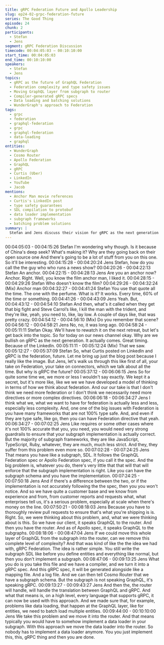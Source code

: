 ```yaml
---
title: gRPC Federation Future and Apollo Leadership
slug: ep24-02-grpc-federation-future
series: The Good Thing
episode: 24
chunk: 2
participants:
  - Stefan
  - Jens
segment: gRPC Federation Discussion
timecode: 00:04:05:03 – 00:10:10:00
start_time: 00:04:05:03
end_time: 00:10:10:00
speakers:
  - Stefan
  - Jens
topics:
  - gRPC as the future of GraphQL Federation
  - Federation complexity and type safety issues
  - Moving GraphQL layer from subgraph to router
  - Compiler-generated gRPC specs
  - Data loading and batching solutions
  - WunderGraph's approach to Federation
tags:
  - grpc
  - federation
  - graphql-federation
  - grpc
  - graphql-federation
  - data-loading
  - graphql
entities:
  - WunderGraph
  - Cosmo Router
  - Apollo Federation
  - GraphQL
  - gRPC
  - Curtis (Uber)
  - LinkedIn
  - YouTube
  - Jacob
mentions:
  - Anchor Man movie references
  - Curtis's LinkedIn post
  - type safety guarantees
  - SDL compilation to protobuf
  - data loader implementation
  - subgraph frameworks
  - batching problem solutions
summary: |
  Stefan and Jens discuss their vision for gRPC as the next generation of GraphQL Federation. Jens explains how moving the GraphQL layer from subgraphs to the router can solve type safety, complexity, and performance issues. They detail their approach of compiling subgraph SDL to gRPC specs and handling data loading at the router level.
---
```


00:04:05:03 - 00:04:15:26
Stefan
I'm wondering why though. Is it because of China's deep seek? What's making it? Why are they
going back on their open source one And there's going to be a lot of stuff from you on this one.
So it'll be interesting.
00:04:15:28 - 00:04:20:24
Jens
Stefan, how do you call the the guy who who runs a news show?
00:04:20:26 - 00:04:22:13
Stefan
An anchor.
00:04:22:15 - 00:04:28:13
Jens
Are you an anchor now? Anchor. Right. Well, you know the film anchor man, I liked it.
00:04:28:15 - 00:04:29:26
Stefan
Who doesn't know the film?
00:04:29:26 - 00:04:32:24
(Mix)
Anchor man
00:04:32:27 - 00:04:41:24
Stefan
You use that quote all the time. The one with the perfume. What is it? It works. Every time, 60%
of the time or something.
00:04:41:26 - 00:04:43:09
Jens
Yeah. But,
00:04:43:12 - 00:04:54:10
Stefan
And then, what's it called when they get that big fight and Steve Carrol’s like, I kill the man with
the trident, and they're like, yeah, you need to, like, lay low. A couple of days like, that was pretty
crazy.
00:04:54:12 - 00:04:56:10
(Mix)
Do you remember that scene?
00:04:56:12 - 00:04:58:21
Jens
No, no, it was long ago.
00:04:58:24 - 00:05:11:11
Stefan
Okay. We'll have to rewatch it on the next retreat, but let's get back into the topic. So for today
on our news channel okay. Why are we bullish on gRPC as the next generation. It actually
comes. Great timing. Because of the LinkedIn.
00:05:11:11 - 00:05:12:24
(Mix)
That we saw.
00:05:12:27 - 00:05:37:09
Stefan
So, what Curtis posted on LinkedIn and gRPC is the federation, future. Let me bring up just the
blog post because I really like the image. But Jens, let's walk us through this like first of all, your
take on Federation, your take on connectors, which we talk about all the time. But why is gRPC
the future?
00:05:37:12 - 00:06:06:15
Jens
So for quite some time we, we more or less I wouldn't say exactly. We kept it a secret, but it's
more like, like we we we have developed a model of thinking in terms of how we think about
federation. And our our take is that I don't think we need more federation or I don't think we
necessarily need more directives or more complex directives.
00:06:06:18 - 00:06:34:27
Jens
I think what we, what we want to have for federation is actually less and less, especially less
complexity. And, one one of the big issues with Federation is you have many frameworks that
are not 100% type safe. And, and even if they are type safe, like go, then you can have
Federation directive that yeah.
00:06:34:27 - 00:07:02:25
Jens
Like requires or some other cases where it's not 100% accurate that you, you need, you would
need very strong guardrails to ensure that your subgraph implementation is actually correct. But
the majority of subgraph frameworks, they are like JavaScript, TypeScript, Ruby, whatever, they
are much, much less strict. And they, they suffer from this problem even more so.
00:07:02:28 - 00:07:24:25
Jens
That means you have like a subgraph, SDL. It follows the GraphQL Federation spec or Apollo
Federation spec, if you call it the spec. And the big problem is, whatever you do, there's very
little that that will that will enforce that the subgraph implementation is right. Like you can have
the subgraph schema and you have the implementation.
00:07:24:25 - 00:07:50:18
Jens
And if there's a difference between the two, or if the implementation is not accurately following
the the spec, then you you won't notice. And so we have quite a customer base and we know
from experience and from, from customer reports and requests what, what enterprises tell us,
it's a serious problem, especially at scale when there's money on the line.
00:07:50:21 - 00:08:18:03
Jens
Because you have to thoroughly review pull requests to ensure that's what you're shipping is is.
Right. So, we were thinking about this problem, and, what we were thinking about is this. So we
have our client, it speaks GraphQL to the router. And then you have the router. And as of Apollo
spec, it speaks GraphQL to the subgraphs.
00:08:18:06 - 00:08:47:04
Jens
If we could move this whole layer of GraphQL from the subgraph into the router, can we remove
this complete level of complexity? And that was kind of like the the idea we had with, gRPC
Federation. The idea is rather simple. You still write the subgraph SDL like before you define
entities and everything like normal, but then you don't implement a subgraph.
00:08:47:06 - 00:09:13:25
Jens
What you do is you take this file and we have a compiler, and we turn it into a gRPC spec. And
this gRPC spec, it will be generated alongside like a mapping file. And a log file. And we can
then tell Cosmo Router that we have a subgraph schema. But the subgraph is not speaking
GraphQL, it's speaking gRPC.
00:09:13:27 - 00:09:43:27
Jens
And then the, the router will handle, will handle the translation between GraphQL and gRPC.
And what that means is, on a high level, every language that supports gRPC, it can now be
used with this approach. And we made sure that, for example, problems like data loading, that
happen at the GraphQL layer, like for entities, we need to batch load multiple entities.
00:09:44:00 - 00:10:10:00
Jens
We take this problem and we move it into the router. And that means typically you would have to
somehow implement a data loader in your subgraph. With this approach we move the data
loader into the router. So nobody has to implement a data loader anymore. You you just
implement this, this, gRPC thing and then you are done.